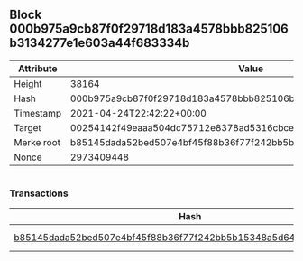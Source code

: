 ## Block 000b975a9cb87f0f29718d183a4578bbb825106b3134277e1e603a44f683334b

Attribute | Value
--- | ---
Height | 38164
Hash | 000b975a9cb87f0f29718d183a4578bbb825106b3134277e1e603a44f683334b
Timestamp | 2021-04-24T22:42:22+00:00
Target | 00254142f49eaaa504dc75712e8378ad5316cbcead634704b3734b6271167cc4
Merke root | b85145dada52bed507e4bf45f88b36f77f242bb5b15348a5d64364dfe1e5082e
Nonce | 2973409448

```

```

### Transactions

Hash | Amount
--- | ---
[b85145dada52bed507e4bf45f88b36f77f242bb5b15348a5d64364dfe1e5082e](b85145dada52bed507e4bf45f88b36f77f242bb5b15348a5d64364dfe1e5082e.md) | 10.00000000 SKEPTI 
